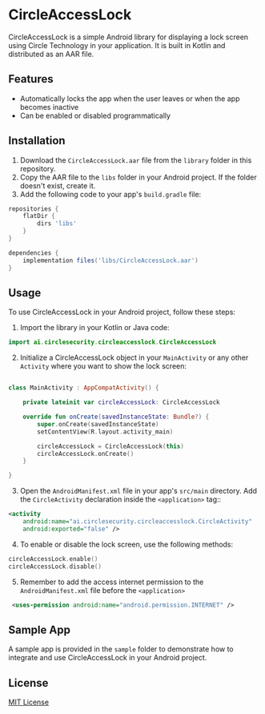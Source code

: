 # CircleAccessLock

CircleAccessLock is a simple Android library for displaying a lock screen using Circle Technology in your application. It is built in Kotlin and distributed as an AAR file.

## Features

- Automatically locks the app when the user leaves or when the app becomes inactive
- Can be enabled or disabled programmatically

## Installation

1. Download the `CircleAccessLock.aar` file from the `library` folder in this repository.
2. Copy the AAR file to the `libs` folder in your Android project. If the folder doesn't exist, create it.
3. Add the following code to your app's `build.gradle` file:

```groovy
repositories {
    flatDir {
        dirs 'libs'
    }
}

dependencies {
    implementation files('libs/CircleAccessLock.aar')
}
```

## Usage

To use CircleAccessLock in your Android project, follow these steps:

1. Import the library in your Kotlin or Java code:

```kotlin
import ai.circlesecurity.circleaccesslock.CircleAccessLock
```

2. Initialize a CircleAccessLock object in your `MainActivity` or any other `Activity` where you want to show the lock screen:

```kotlin

class MainActivity : AppCompatActivity() {

    private lateinit var circleAccessLock: CircleAccessLock

    override fun onCreate(savedInstanceState: Bundle?) {
        super.onCreate(savedInstanceState)
        setContentView(R.layout.activity_main)

        circleAccessLock = CircleAccessLock(this)
        circleAccessLock.onCreate()
    }

}
```

3. Open the ```AndroidManifest.xml``` file in your app's ```src/main``` directory. Add the ```CircleActivity``` declaration inside the ```<application>``` tag::

```xml
<activity
    android:name="ai.circlesecurity.circleaccesslock.CircleActivity"
    android:exported="false" />
```

4. To enable or disable the lock screen, use the following methods:

```kotlin
circleAccessLock.enable()
circleAccessLock.disable()
```

5. Remember to add the access internet permission to the ```AndroidManifest.xml``` file before the ```<application>```

```xml
 <uses-permission android:name="android.permission.INTERNET" />
 ```

## Sample App

A sample app is provided in the `sample` folder to demonstrate how to integrate and use CircleAccessLock in your Android project.

## License

[MIT License](LICENSE)
